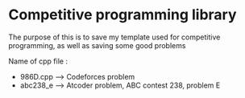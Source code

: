 # Competitive programming library
The purpose of this is to save my template used for competitive programming, as well as saving some good problems

Name of cpp file : 
- 986D.cpp --> Codeforces problem
- abc238_e --> Atcoder problem, ABC contest 238, problem E
